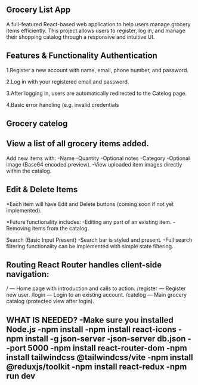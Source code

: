 Grocery List App
-

A full-featured React-based web application to help users manage grocery items efficiently. 
This project allows users to register, log in, and manage their shopping catalog through 
a responsive and intuitive UI.

Features & Functionality
 Authentication
 -

1.Register a new account with name, email, phone number, and password.

2.Log in with your registered email and password.

3.After logging in, users are automatically redirected to the Catelog page.

4.Basic error handling (e.g. invalid credentials

Grocery catelog
-

View a list of all grocery items added.
-

Add new items with:
-Name
-Quantity
-Optional notes
-Category
-Optional image (Base64 encoded preview).
-View uploaded item images directly within the catalog.

Edit & Delete Items 
-
*Each item will have Edit and Delete buttons (coming soon if not yet implemented).

*Future functionality includes:
-Editing any part of an existing item.
-Removing items from the catalog.

Search (Basic Input Present)
-Search bar is styled and present.
-Full search filtering functionality can be implemented with simple state filtering.

Routing
React Router handles client-side navigation:
-

/ — Home page with introduction and calls to action.
/register — Register new user.
/login — Login to an existing account.
/catelog — Main grocery catalog (protected view after login).

WHAT IS NEEDED?
-Make sure you installed Node.js
-npm install
-npm install react-icons
-npm install -g json-server
-json-server db.json --port 5000
-npm install react-router-dom
-npm install tailwindcss @tailwindcss/vite
-npm install @reduxjs/toolkit
-npm install react-redux
-npm run dev
-

